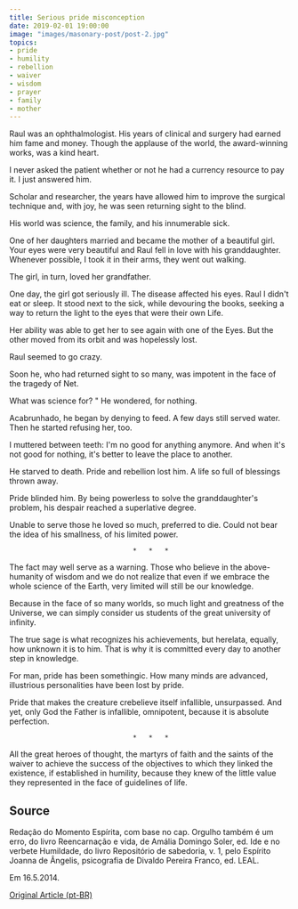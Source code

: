 ```yaml
---
title: Serious pride misconception
date: 2019-02-01 19:00:00
image: "images/masonary-post/post-2.jpg"
topics: 
- pride
- humility
- rebellion
- waiver
- wisdom
- prayer
- family
- mother
---
```


Raul was an ophthalmologist. His years of clinical and surgery had earned him
fame and money. Though the applause of the world, the award-winning works, was a
kind heart.

I never asked the patient whether or not he had a currency resource to
pay it. I just answered him.

Scholar and researcher, the years have allowed him to improve the surgical technique
and, with joy, he was seen returning sight to the blind.

His world was science, the family, and his innumerable sick.

One of her daughters married and became the mother of a beautiful girl. Your eyes
were very beautiful and Raul fell in love with his granddaughter. Whenever possible, I took it
in their arms, they went out walking.

The girl, in turn, loved her grandfather.

One day, the girl got seriously ill. The disease affected his eyes. Raul
I didn't eat or sleep. It stood next to the sick, while devouring the
books, seeking a way to return the light to the eyes that were their own
Life.

Her ability was able to get her to see again with one of the
Eyes. But the other moved from its orbit and was hopelessly lost.

Raul seemed to go crazy.

Soon he, who had returned sight to so many, was impotent in the face of the tragedy of
Net.

What was science for? " He wondered, for nothing.

Acabrunhado, he began by denying to feed. A few days still served
water. Then he started refusing her, too.

I muttered between teeth: I'm no good for anything anymore. And when it's not good for
nothing, it's better to leave the place to another.

He starved to death. Pride and rebellion lost him. A life so full of blessings
thrown away.

Pride blinded him. By being powerless to solve the granddaughter's problem, his
despair reached a superlative degree.

Unable to serve those he loved so much, preferred to die. Could not
bear the idea of his smallness, of his limited power.

                                   *   *   *

The fact may well serve as a warning. Those who believe in the above-humanity of
wisdom and we do not realize that even if we embrace the whole science of the
Earth, very limited will still be our knowledge.

Because in the face of so many worlds, so much light and greatness of the Universe, we can
simply consider us students of the great university of infinity.

The true sage is what recognizes his achievements, but herelata,
equally, how unknown it is to him. That is why it is committed every day to
another step in knowledge.

For man, pride has been somethingic. How many minds are advanced,
illustrious personalities have been lost by pride.

Pride that makes the creature crebelieve itself infallible, unsurpassed. And yet,
only God the Father is infallible, omnipotent, because it is absolute perfection.

                                   *   *   *

All the great heroes of thought, the martyrs of faith and the saints of the
waiver to achieve the success of the objectives to which they linked the existence, if
established in humility, because they knew of the little value they represented in the face of
guidelines of life.



## Source
Redação do Momento Espírita, com base no cap. Orgulho também é um erro, do livro
Reencarnação e vida, de Amália Domingo Soler, ed. Ide e no verbete Humildade, do
livro Repositório de sabedoria, v. 1, pelo Espírito Joanna de Ângelis,
psicografia de Divaldo Pereira Franco, ed. LEAL.  

Em 16.5.2014. 

[Original Article (pt-BR)](http://momento.com.br/pt/ler_texto.php?id=4144)
